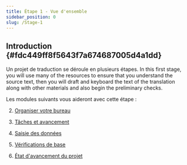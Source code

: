 ```yaml
---
title: Étape 1 - Vue d'ensemble
sidebar_position: 0
slug: /Stage-1
---
```




## **Introduction** {#fdc449ff8f5643f7a674687005d4a1dd}


Un projet de traduction se déroule en plusieurs étapes. In this first stage, you will use many of the resources to ensure that you understand the source text, then you will draft and keyboard the text of the translation along with other materials and also begin the preliminary checks.


Les modules suivants vous aideront avec cette étape :


2. [Organiser votre bureau](/2.OD)


3. [Tâches et avancement](/3.PP1)


4. [Saisie des données](/4.KD)


5. [Vérifications de base](/5.BC1)


6. [État d'avancement du projet](/6.PP2)

